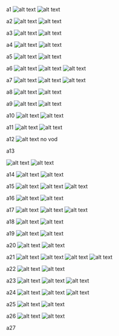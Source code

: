 a1
![alt text](./images/{AECD3A31-4DF1-495D-86DA-B79ECB42E395}.png)
![alt text](./images/Screenshot%202025-03-10%20105411.png)

a2
![alt text](./images/{9ABC1B9B-5E44-4CDF-A9D9-108151994DEF}.png)
![alt text](./images/{B27580BE-F3E0-4912-A3AC-DCCD86CCDCDD}.png)

a3
![alt text](./images/{25D5B71F-E8D2-48F2-8A51-88DE5AF5D215}.png)
![alt text](./images/{FCED70A8-9802-4044-9911-1F187E164ABA}.png)

a4
![alt text](./images/{978E949A-8C75-4CDF-AFAF-C6C992EE6DC4}.png)
![alt text](./images/{3A73CBAC-1C9C-48C3-9C6C-2261512A9FF9}.png)

a5
![alt text](./images/{AE959070-A91C-4445-8D12-FFE8F928EDDE}.png)
![alt text](./images/{719937BC-9573-4896-BA0B-0A40D3F89CF4}.png)

a6
![alt text](./images/{FF3C7CFE-AC1E-405C-9E68-9888571897C2}.png)
![alt text](./images/goldmine_question_image.png)
![alt text](./images/{C5E26FD7-01D2-4D74-A571-46DA9374794C}.png)

a7
![alt text](./images/{9976208F-9809-40D6-9761-9D63255734DE}.png)
![alt text](./images/{DA917F37-CAF8-4425-91AC-219C105BFCC4}.png)
![alt text](./images/{95A80600-E83F-42CF-A778-1DBAB051D536}.png)

a8
![alt text](./images/{909F03BC-C5BC-42C3-9922-924C87DC150C}.png)
![alt text](./images/{E00342C7-6F07-4163-BA76-D467E79736F9}.png)

a9
![alt text](./images/{17EDE1CF-CFCA-4598-8C24-2EB5197751AD}.png)
![alt text](./images/{CAA7CE3A-F3EC-4D4F-B7B3-210F99A4664A}.png)

a10
![alt text](./images/{AC15C62B-2CDB-4D63-91A9-B26415E91464}.png)
![alt text](./images/{D6C50B53-62DC-4E06-A35E-87C37AB0818F}.png)

a11
![alt text](./images/{6E3B322C-A931-4C7E-AD38-72B0BDF7A9F0}.png)
![alt text](./images/{636930E3-1DDC-4B07-905E-37764672ED13}.png)

a12
![alt text](./images/{551F871B-7AE4-479E-9291-9F6A34B6CEE6}.png)
no vod

a13

![alt text](./images/{E1896DDA-7C82-43E8-9764-BBBB6C25030E}.png)
![alt text](./images/{F9BEC186-A9A5-4915-8282-5246339523D6}.png)

a14
![alt text](./images/{0AFDC723-6FE9-4A4E-9986-F139E5FF89ED}.png)
![alt text](./images/{39B4163F-5FC6-41E9-94DB-DED001252961}.png)

a15
![alt text](./images/{87AED70B-DDB2-4D97-BF59-C26050A1839D}.png)
![alt text](./images/{59291DD8-DBE8-4037-8CE2-48D735193B9C}.png)
![alt text](./images/{2B81428F-0714-41D0-8350-21F13B08B7BC}.png)

a16
![alt text](./images/{66EDB99E-1C65-4FC1-9109-12C9E5DDA30B}.png)
![alt text](./images/{8798AB85-5135-49B4-A26A-5BAC5D852B31}.png)

a17
![alt text](./images/{8498065E-9096-4514-82FB-84565E37A108}.png)
![alt text](./images/{E38D5772-29F3-45A3-85A4-6AF01AD4D72B}.png)
![alt text](./images/{99E77072-918C-41FC-B542-3B64E47E636F}.png)

a18
![alt text](./images/{B24EE291-F28A-4EC9-97B9-469405FABBF9}.png)
![alt text](./images/{54C10581-31A3-49B7-A9C9-C3ED4F9D4933}.png)


a19
![alt text](./images/{1339F116-A8A6-4C37-993B-D5BA7C43A905}.png)
![alt text](./images/{18DFE639-7A57-47E0-BB3F-BED93214D8C2}.png)

a20
![alt text](./images/{D870FD45-B09B-4EEE-95B1-DCB9BEFF236B}.png)
![alt text](./images/{C903992A-7ACD-4B02-B8FA-6A6F90057A99}.png)

a21
![alt text](./images/{D195C74B-FCF7-4A48-B770-802F2DA73DDE}.png)
![alt text](./images/{A534E50D-CB82-415A-B2A1-E5D42F93CAD8}.png)
![alt text](./images/{910D184A-152C-460A-A666-6953B57D3B57}.png)
![alt text](./images/{A213C607-AE6A-4A46-9237-2A2887E4B60D}.png)

a22
![alt text](./images/{5C63FFF2-0E56-4912-96FC-12C9A849CA92}.png)
![alt text](./images/{505DE743-278E-4EE7-AFA5-B4936642D3A5}.png)

a23
![alt text](./images/{39520F69-200D-4257-BC8B-4F401B13C117}.png)
![alt text](./images/{E275015C-F0B2-45B8-AB42-94DA9395B098}.png)
![alt text](./images/{26C043E8-89C1-49F4-8E35-EC39BA880D6C}.png)

a24
![alt text](./images/{EB793CC7-8473-4365-A553-55A632D5AE24}.png)
![alt text](./images/{8A7CD1EE-6A7E-4377-A720-D72193A5D882}.png)
![alt text](./images/{06C82A82-9B28-4345-9FA3-01248016D399}.png)

a25
![alt text](./images/{BA05A93D-860C-4570-9EE6-7144CFB46CE0}.png)
![alt text](./images/{08253DA2-C964-4D98-8FB7-ED1FA3E0709F}.png)

a26
![alt text](./images/{A9A47888-C0E9-449E-A2C6-BF1AD902418F}.png)
![alt text](./images/{01749F1F-E0B0-4B94-A17A-D5168EAD81AC}.png)

a27
